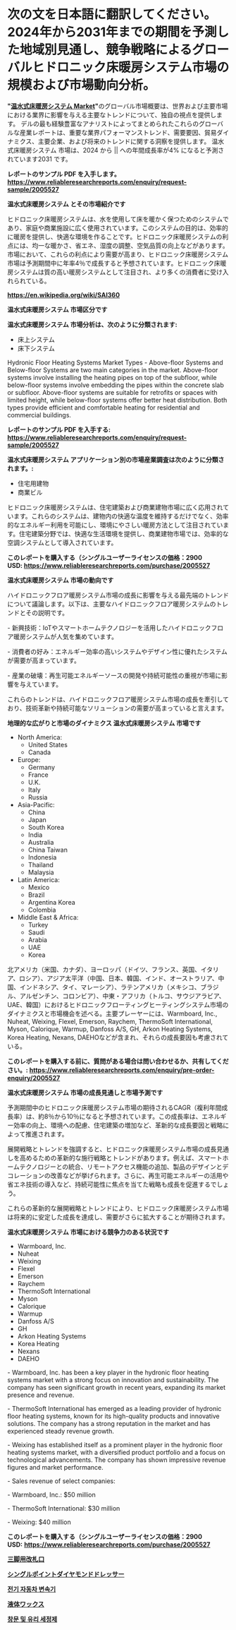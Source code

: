 <p><h1>次の文を日本語に翻訳してください。2024年から2031年までの期間を予測した地域別見通し、競争戦略によるグローバルヒドロニック床暖房システム市場の規模および市場動向分析。</h1></p><p><strong>"<a href="https://www.reliableresearchreports.com/hydronic-floor-heating-systems-r2005527">温水式床暖房システム Market</a>"</strong>のグローバル市場概要は、世界および主要市場における業界に影響を与える主要なトレンドについて、独自の視点を提供します。 デルの最も経験豊富なアナリストによってまとめられたこれらのグローバルな産業レポートは、重要な業界パフォーマンストレンド、需要要因、貿易ダイナミクス、主要企業、および将来のトレンドに関する洞察を提供します。 温水式床暖房システム 市場は、2024 から || への年間成長率が4% になると予測されています2031 です。</p>
<p><strong>レポートのサンプル PDF を入手します。</strong><strong><a href="https://www.reliableresearchreports.com/enquiry/request-sample/2005527">https://www.reliableresearchreports.com/enquiry/request-sample/2005527</a></strong></p>
<p><strong>温水式床暖房システム とその市場紹介です</strong></p>
<p><p>ヒドロニック床暖房システムは、水を使用して床を暖かく保つためのシステムであり、家庭や商業施設に広く使用されています。このシステムの目的は、効率的に暖房を提供し、快適な環境を作ることです。ヒドロニック床暖房システムの利点には、均一な暖かさ、省エネ、湿度の調整、空気品質の向上などがあります。市場において、これらの利点により需要が高まり、ヒドロニック床暖房システム市場は予測期間中に年率4％で成長すると予想されています。ヒドロニック床暖房システムは質の高い暖房システムとして注目され、より多くの消費者に受け入れられている。</p><a href="https://en.wikipedia.org/wiki/SAI360"></a></p>
<p><strong><a href="https://en.wikipedia.org/wiki/SAI360">https://en.wikipedia.org/wiki/SAI360</a></strong></p>
<p><strong>温水式床暖房システム&nbsp;市場区分です</strong><strong></strong></p>
<p><strong>温水式床暖房システム 市場分析は、次のように分類されます:</strong>&nbsp;</p>
<p><ul><li>床上システム</li><li>床下システム</li></ul></p>
<p><p>Hydronic Floor Heating Systems Market Types - Above-floor Systems and Below-floor Systems are two main categories in the market. Above-floor systems involve installing the heating pipes on top of the subfloor, while below-floor systems involve embedding the pipes within the concrete slab or subfloor. Above-floor systems are suitable for retrofits or spaces with limited height, while below-floor systems offer better heat distribution. Both types provide efficient and comfortable heating for residential and commercial buildings.</p></p>
<p><strong>レポートのサンプル PDF を入手する: <a href="https://www.reliableresearchreports.com/enquiry/request-sample/2005527">https://www.reliableresearchreports.com/enquiry/request-sample/2005527</a></strong></p>
<p><strong> 温水式床暖房システム アプリケーション別の市場産業調査は次のように分類されます。:</strong></p>
<p><ul><li>住宅用建物</li><li>商業ビル</li></ul></p>
<p><p>ヒドロニック床暖房システムは、住宅建築および商業建物市場に広く応用されています。これらのシステムは、建物内の快適な温度を維持するだけでなく、効率的なエネルギー利用を可能にし、環境にやさしい暖房方法として注目されています。住宅建築分野では、快適な生活環境を提供し、商業建物市場では、効率的な空調システムとして導入されています。</p></p>
<p><strong>このレポートを購入する（シングルユーザーライセンスの価格：2900 USD:</strong><strong>&nbsp;<a href="https://www.reliableresearchreports.com/purchase/2005527">https://www.reliableresearchreports.com/purchase/2005527</a></strong></p>
<p><strong>温水式床暖房システム 市場の動向です</strong></p>
<p><p>ハイドロニックフロア暖房システム市場の成長に影響を与える最先端のトレンドについて議論します。以下は、主要なハイドロニックフロア暖房システムのトレンドとその説明です。</p><p>- 新興技術：IoTやスマートホームテクノロジーを活用したハイドロニックフロア暖房システムが人気を集めています。</p><p>- 消費者の好み：エネルギー効率の高いシステムやデザイン性に優れたシステムが需要が高まっています。</p><p>- 産業の破壊：再生可能エネルギーソースの開発や持続可能性の重視が市場に影響を与えています。</p><p>これらのトレンドは、ハイドロニックフロア暖房システム市場の成長を牽引しており、技術革新や持続可能なソリューションの需要が高まっていると言えます。</p></p>
<p><strong>地理的な広がりと市場のダイナミクス 温水式床暖房システム 市場です</strong></p>
<p><ul>
    <li>
        North America:
        <ul>
            <li>United States</li>
            <li>Canada</li>
        </ul>
    </li>
    <li>
        Europe:
        <ul>
            <li>Germany</li>
            <li>France</li>
            <li>U.K.</li>
            <li>Italy</li>
            <li>Russia</li>
        </ul>
    </li>
    <li>
        Asia-Pacific:
        <ul>
            <li>China</li>
            <li>Japan</li>
            <li>South Korea</li>
            <li>India</li>
            <li>Australia</li>
            <li>China Taiwan</li>
            <li>Indonesia</li>
            <li>Thailand</li>
            <li>Malaysia</li>
        </ul>
    </li>
    <li>
        Latin America:
        <ul>
            <li>Mexico</li>
            <li>Brazil</li>
            <li>Argentina Korea</li>
            <li>Colombia</li>
        </ul>
    </li>
    <li>
        Middle East & Africa:
        <ul>
            <li>Turkey</li>
            <li>Saudi</li>
            <li>Arabia</li>
            <li>UAE</li>
            <li>Korea</li>
        </ul>
    </li>
    </ul></p>
<p><p>北アメリカ（米国、カナダ）、ヨーロッパ（ドイツ、フランス、英国、イタリア、ロシア）、アジア太平洋（中国、日本、韓国、インド、オーストラリア、中国、インドネシア、タイ、マレーシア）、ラテンアメリカ（メキシコ、ブラジル、アルゼンチン、コロンビア）、中東・アフリカ（トルコ、サウジアラビア、UAE、韓国）におけるヒドロニックフローティングヒーティングシステム市場のダイナミクスと市場機会を述べる。主要プレーヤーには、Warmboard, Inc., Nuheat, Weixing, Flexel, Emerson, Raychem, ThermoSoft International, Myson, Calorique, Warmup, Danfoss A/S, GH, Arkon Heating Systems, Korea Heating, Nexans, DAEHOなどが含まれ、それらの成長要因も考慮されている。</p></p>
<p><strong>このレポートを購入する前に、質問がある場合は問い合わせるか、共有してください。:&nbsp;<a href="https://www.reliableresearchreports.com/enquiry/pre-order-enquiry/2005527">https://www.reliableresearchreports.com/enquiry/pre-order-enquiry/2005527</a></strong></p>
<p><strong>温水式床暖房システム 市場の成長見通しと市場予測です</strong></p>
<p><p>予測期間中のヒドロニック床暖房システム市場の期待されるCAGR（複利年間成長率）は、約8％から10％になると予想されています。この成長率は、エネルギー効率の向上、環境への配慮、住宅建築の増加など、革新的な成長要因と戦略によって推進されます。</p><p>展開戦略とトレンドを強調すると、ヒドロニック床暖房システム市場の成長見通しを高めるための革新的な施行戦略とトレンドがあります。例えば、スマートホームテクノロジーとの統合、リモートアクセス機能の追加、製品のデザインとデコレーションの改善などが挙げられます。さらに、再生可能エネルギーの活用や省エネ技術の導入など、持続可能性に焦点を当てた戦略も成長を促進するでしょう。</p><p>これらの革新的な展開戦略とトレンドにより、ヒドロニック床暖房システム市場は将来的に安定した成長を達成し、需要がさらに拡大することが期待されます。</p></p>
<p><strong>温水式床暖房システム 市場における競争力のある状況です</strong></p>
<p><ul><li>Warmboard, Inc.</li><li>Nuheat</li><li>Weixing</li><li>Flexel</li><li>Emerson</li><li>Raychem</li><li>ThermoSoft International</li><li>Myson</li><li>Calorique</li><li>Warmup</li><li>Danfoss A/S</li><li>GH</li><li>Arkon Heating Systems</li><li>Korea Heating</li><li>Nexans</li><li>DAEHO</li></ul></p>
<p><p>- Warmboard, Inc. has been a key player in the hydronic floor heating systems market with a strong focus on innovation and sustainability. The company has seen significant growth in recent years, expanding its market presence and revenue.</p><p>- ThermoSoft International has emerged as a leading provider of hydronic floor heating systems, known for its high-quality products and innovative solutions. The company has a strong reputation in the market and has experienced steady revenue growth.</p><p>- Weixing has established itself as a prominent player in the hydronic floor heating systems market, with a diversified product portfolio and a focus on technological advancements. The company has shown impressive revenue figures and market performance.</p><p>- Sales revenue of select companies:</p><p>  - Warmboard, Inc.: $50 million</p><p>  - ThermoSoft International: $30 million</p><p>  - Weixing: $40 million</p></p>
<p><strong>このレポートを購入する（シングルユーザーライセンスの価格：2900 USD:</strong>&nbsp;<strong><a href="https://www.reliableresearchreports.com/purchase/2005527">https://www.reliableresearchreports.com/purchase/2005527</a></strong></p>
<p><strong><p><a href="https://github.com/schmahlson/Market-Research-Report-List-3/blob/main/326969876221.md">三脚用改札口</a></p><p><a href="https://github.com/roulaayoub-saad/Market-Research-Report-List-3/blob/main/131393476220.md">シングルポイントダイヤモンドドレッサー</a></p><p><a href="https://github.com/KellyLyncyh543964/Market-Research-Report-List-3/blob/main/610419394790.md">전기 자동차 변속기</a></p><p><a href="https://github.com/zjkmgcs938405/Market-Research-Report-List-4/blob/main/431032876219.md">液体ワックス</a></p><p><a href="https://github.com/rcabello548/Market-Research-Report-List-3/blob/main/926154894791.md">창문 및 유리 세정제</a></p></strong></p>